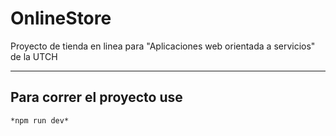 # OnlineStore

Proyecto de tienda en linea para "Aplicaciones web orientada a servicios" de la UTCH

---

## Para correr el proyecto use

    *npm run dev*


